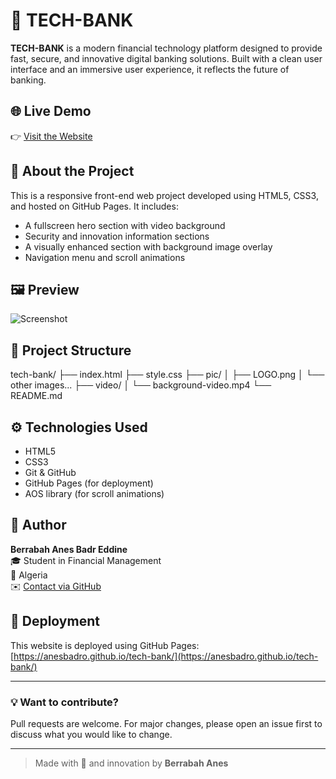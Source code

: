# 🏦 TECH-BANK

**TECH-BANK** is a modern financial technology platform designed to provide fast, secure, and innovative digital banking solutions. Built with a clean user interface and an immersive user experience, it reflects the future of banking.

## 🌐 Live Demo

👉 [Visit the Website](https://anesbadro.github.io/tech-bank/)

## 🧠 About the Project

This is a responsive front-end web project developed using HTML5, CSS3, and hosted on GitHub Pages. It includes:
- A fullscreen hero section with video background
- Security and innovation information sections
- A visually enhanced section with background image overlay
- Navigation menu and scroll animations

## 🖼️ Preview

![Screenshot](pic/LOGO.png)

## 📁 Project Structure

tech-bank/
├── index.html
├── style.css
├── pic/
│ ├── LOGO.png
│ └── other images...
├── video/
│ └── background-video.mp4
└── README.md

## ⚙️ Technologies Used

- HTML5
- CSS3
- Git & GitHub
- GitHub Pages (for deployment)
- AOS library (for scroll animations)

## 👤 Author

**Berrabah Anes Badr Eddine**  
🎓 Student in Financial Management  
📍 Algeria  
✉️ [Contact via GitHub](https://github.com/anesbadro)

## 🚀 Deployment

This website is deployed using GitHub Pages:  
[https://anesbadro.github.io/tech-bank/](https://anesbadro.github.io/tech-bank/)

---

### 💡 Want to contribute?

Pull requests are welcome. For major changes, please open an issue first to discuss what you would like to change.

---

> Made with 💙 and innovation by **Berrabah Anes**
